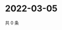 # 2022-03-05

共 0 条

<!-- BEGIN WEIBO -->
<!-- 最后更新时间 Sat Mar 05 2022 04:00:39 GMT+0800 (China Standard Time) -->

<!-- END WEIBO -->
